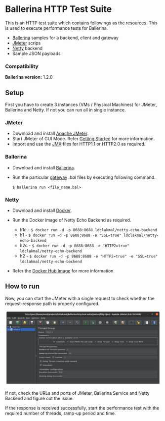# Ballerina HTTP Test Suite

This is an HTTP test suite which contains followings as the resources. This is used to execute performance tests for Ballerina.
- [Ballerina](https://ballerina.io) samples for a backend, client and gateway
- [JMeter](https://jmeter.apache.org/) scrips
- [Netty](https://netty.io/) backend
- Sample JSON payloads

### Compatibility

**Ballerina version:** 1.2.0

## Setup

First you have to create 3 instances (VMs / Physical Machines) for JMeter, Ballerina and Netty. 
If not you can run all in single instance.

### JMeter

- Download and install [Apache JMeter](https://jmeter.apache.org/).
- Start JMeter of GUI Mode. Refer [Getting Started](https://jmeter.apache.org/usermanual/get-started.html) for more information.
- Import and use the [JMX](./jmeter/) files for HTTP1.1 or HTTP2.0 as required.

### Ballerina

- Download and install [Ballerina](https://ballerina.io/).
- Run the particular [gateway](./ballerina/gateway/) *.bal* files by executing following command.

    `$ ballerina run <file_name.bal>`

### Netty

- Download and install [Docker](https://www.docker.com/).
- Run the Docker image of Netty Echo Backend as required.

    - h1c - `$ docker run -d -p 8688:8688 ldclakmal/netty-echo-backend`
    - h1 - `$ docker run -d -p 8688:8688 -e "SSL=true" ldclakmal/netty-echo-backend`
    - h2c - `$ docker run -d -p 8688:8688 -e "HTTP2=true" ldclakmal/netty-echo-backend`
    - h2 - `$ docker run -d -p 8688:8688 -e "HTTP2=true" -e "SSL=true" ldclakmal/netty-echo-backend`

- Refer the [Docker Hub Image](https://hub.docker.com/repository/docker/ldclakmal/netty-echo-backend) for more information.

## How to run

Now, you can start the JMeter with a single request to check whether the request-response path is properly configured.

![JMeter Single Request](./jmeter/img/single-request.png)

If not, check the URLs and ports of JMeter, Ballerina Service and Netty Backend and figure out the issue.

If the response is received successfully, start the performance test with the required number of threads, ramp-up period and time.